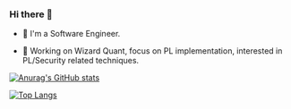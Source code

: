 ### Hi there 👋

- 🤔 I'm a Software Engineer.

- 🔭 Working on Wizard Quant, focus on PL implementation, interested in PL/Security related techniques.

[![Anurag's GitHub stats](https://github-readme-stats.vercel.app/api?username=penguin-wwy&show_icons=true&theme=gruvbox_light)](https://github.com/anuraghazra/github-readme-stats)

[![Top Langs](https://github-readme-stats.vercel.app/api/top-langs/?username=penguin-wwy&layout=compact&hide=llvm,HTML,assembly,mirah&exclude_repo=replace_function_name)](https://github.com/anuraghazra/github-readme-stats)

<!--
**penguin-wwy/penguin-wwy** is a ✨ _special_ ✨ repository because its `README.md` (this file) appears on your GitHub profile.

Here are some ideas to get you started:

- 🔭 I’m currently working on ...
- 🌱 I’m currently learning ...
- 👯 I’m looking to collaborate on ...
- 🤔 I’m looking for help with ...
- 💬 Ask me about ...
- 📫 How to reach me: ...
- 😄 Pronouns: ...
- ⚡ Fun fact: ...
-->
